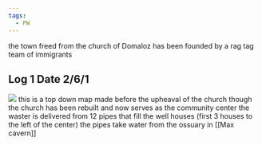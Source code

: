 ```yaml
---
tags:
  - PW
---
```

the town freed from the church of Domaloz has been founded by a rag tag team of immigrants   

Log 1 Date 2/6/1
---
![](https://i.imgur.com/IOUuWX9.png)
this is a top down map made before the upheaval of the church 
though the church has been rebuilt and now serves as the community center 
the waster is delivered from 12 pipes that fill the well houses (first 3 houses to the left of the center)
the pipes take water from the ossuary in [[Max cavern]]

